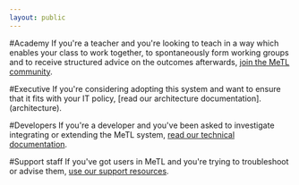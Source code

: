 ```yaml
---
layout: public
---
```

#Academy
If you're a teacher and you're looking to teach in a way which enables your class to work together, to spontaneously form working groups and to receive structured advice on the outcomes afterwards, [join the MeTL community](community).

#Executive
If you're considering adopting this system and want to ensure that it fits with your IT policy, [read our architecture documentation].(architecture).

#Developers
If you're a developer and you've been asked to investigate integrating or extending the MeTL system, [read our technical documentation](developers).

#Support staff
If you've got users in MeTL and you're trying to troubleshoot or advise them, [use our support resources](support).
